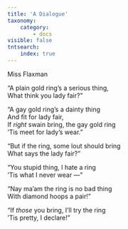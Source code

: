 ```yaml
---
title: 'A Dialogue'
taxonomy:
    category:
        - docs
visible: false
tntsearch:
    index: true
---
```


<div class="author">Miss Flaxman</div>

“A plain gold ring’s a serious thing,  
What think you lady fair?”  
  
“A gay gold ring’s a dainty thing  
And fit for lady fair,  
If *right* swain bring, the gay gold ring  
’Tis meet for lady’s wear.”  
  
“But if the ring, some lout should bring  
What says the lady fair?”  
  
“You stupid thing, I hate a ring  
’Tis what I never wear —”  
  
“Nay ma’am the ring is no bad thing  
With diamond hoops a pair!”  
  
“If *those* you bring, I’ll try the ring  
’Tis pretty, I declare!”